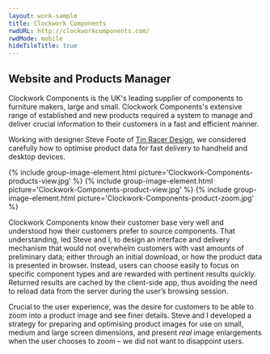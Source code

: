 ```yaml
---
layout: work-sample
title: Clockwork Components
rwdURL: http://clockworkcomponents.com/
rwdMode: mobile
hideTileTitle: true
---
```


## Website and Products Manager

Clockwork Components is the UK's leading supplier of components to furniture makers, large and small. Clockwork Components's extensive range of established and new products required a system to manage and deliver crucial information to their customers in a fast and efficient manner.

Working with designer Steve Foote of [Tin Racer Design](https://www.tinracer.com/), we considered carefully how to optimise product data for fast delivery to handheld and desktop devices.

<div class="image-group">
  {% include group-image-element.html picture='Clockwork-Components-products-view.jpg' %}
  {% include group-image-element.html picture='Clockwork-Components-product-view.jpg' %}
  {% include group-image-element.html picture='Clockwork-Components-product-zoom.jpg' %}
</div>

Clockwork Components know their customer base very well and understood how their customers prefer to source components. That understanding, led Steve and I, to design an interface and delivery mechanism that would not overwhelm customers with vast amounts of preliminary data; either through an initial download, or how the product data is presented in browser. Instead, users can choose easily to focus on specific component types and are rewarded with pertinent results quickly. Returned results are cached by the client-side app, thus avoiding the need to reload data from the server during the user’s browsing session.

Crucial to the user experience, was the desire for customers to be able to zoom into a product image and see finer details. Steve and I developed a strategy for preparing and optimising product images for use on small, medium and large screen dimensions, and present *real* image enlargements when the user chooses to zoom – we did not want to disappoint users.
